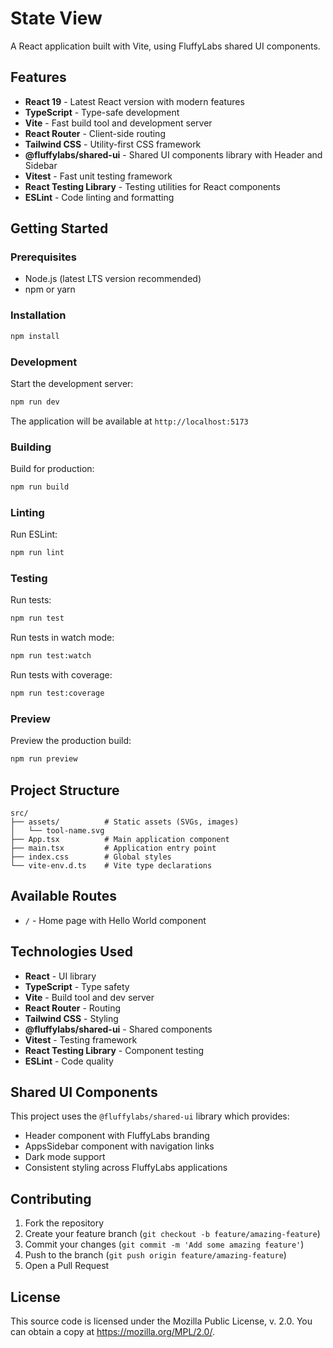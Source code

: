 # State View

A React application built with Vite, using FluffyLabs shared UI components.

## Features

- **React 19** - Latest React version with modern features
- **TypeScript** - Type-safe development
- **Vite** - Fast build tool and development server
- **React Router** - Client-side routing
- **Tailwind CSS** - Utility-first CSS framework
- **@fluffylabs/shared-ui** - Shared UI components library with Header and Sidebar
- **Vitest** - Fast unit testing framework
- **React Testing Library** - Testing utilities for React components
- **ESLint** - Code linting and formatting

## Getting Started

### Prerequisites

- Node.js (latest LTS version recommended)
- npm or yarn

### Installation

```bash
npm install
```

### Development

Start the development server:

```bash
npm run dev
```

The application will be available at `http://localhost:5173`

### Building

Build for production:

```bash
npm run build
```

### Linting

Run ESLint:

```bash
npm run lint
```

### Testing

Run tests:

```bash
npm run test
```

Run tests in watch mode:

```bash
npm run test:watch
```

Run tests with coverage:

```bash
npm run test:coverage
```

### Preview

Preview the production build:

```bash
npm run preview
```

## Project Structure

```
src/
├── assets/          # Static assets (SVGs, images)
│   └── tool-name.svg
├── App.tsx          # Main application component
├── main.tsx         # Application entry point
├── index.css        # Global styles
└── vite-env.d.ts    # Vite type declarations
```

## Available Routes

- `/` - Home page with Hello World component

## Technologies Used

- **React** - UI library
- **TypeScript** - Type safety
- **Vite** - Build tool and dev server
- **React Router** - Routing
- **Tailwind CSS** - Styling
- **@fluffylabs/shared-ui** - Shared components
- **Vitest** - Testing framework
- **React Testing Library** - Component testing
- **ESLint** - Code quality

## Shared UI Components

This project uses the `@fluffylabs/shared-ui` library which provides:

- Header component with FluffyLabs branding
- AppsSidebar component with navigation links
- Dark mode support
- Consistent styling across FluffyLabs applications

## Contributing

1. Fork the repository
2. Create your feature branch (`git checkout -b feature/amazing-feature`)
3. Commit your changes (`git commit -m 'Add some amazing feature'`)
4. Push to the branch (`git push origin feature/amazing-feature`)
5. Open a Pull Request

## License

This source code is licensed under the Mozilla Public License, v. 2.0. You can obtain a copy at https://mozilla.org/MPL/2.0/.